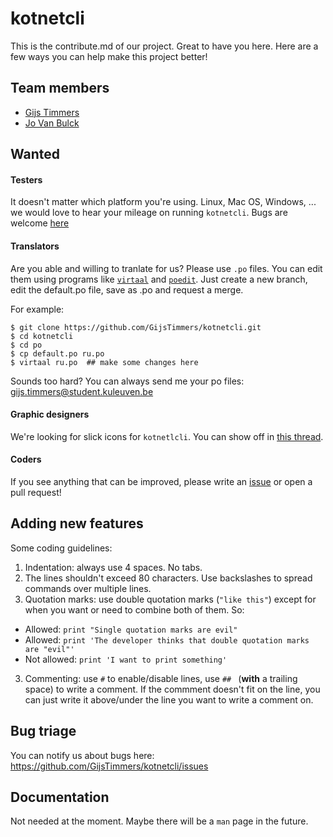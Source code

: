 # kotnetcli

This is the contribute.md of our project. Great to have you here. Here are a
few ways you can help make this project better!

## Team members
- [Gijs Timmers](https://github.com/GijsTimmers)
- [Jo Van Bulck](https://github.com/jovanbulck)

## Wanted
#### Testers
It doesn't matter which platform you're using. Linux, Mac OS, Windows, ...
we would love to hear your mileage on running `kotnetcli`. Bugs are welcome
[here](https://github.com/GijsTimmers/kotnetcli/issues)

#### Translators
Are you able and willing to tranlate for us? Please use `.po` files. You can
edit them using programs like [`virtaal`](http://virtaal.translatehouse.org/)
and [`poedit`](https://poedit.net/). Just create a new branch, edit the
default.po file, save as <yourlanguageabbreviation>.po and request a merge.

For example:

```
$ git clone https://github.com/GijsTimmers/kotnetcli.git
$ cd kotnetcli
$ cd po
$ cp default.po ru.po
$ virtaal ru.po  ## make some changes here
```
Sounds too hard? You can always send me your po files:
gijs.timmers@student.kuleuven.be

#### Graphic designers
We're looking for slick icons for `kotnetlcli`. You can show off in
[this thread](https://github.com/GijsTimmers/kotnetcli/issues/74).

#### Coders
If you see anything that can be improved, please write an
[issue](https://github.com/GijsTimmers/kotnetcli/issues) or open a pull 
request!

## Adding new features
Some coding guidelines:

1. Indentation: always use 4 spaces. No tabs.
2. The lines shouldn't exceed 80 characters. Use backslashes to spread commands
over multiple lines.
2. Quotation marks: use double quotation marks (`"like this"`) except for
 when you want or need to combine both of them. So:
  - Allowed: `print "Single quotation marks are evil"`
  - Allowed: `print 'The developer thinks that double
   quotation marks are "evil"'`
  - Not allowed: `print 'I want to print something'`
3. Commenting: use `#` to enable/disable lines, use `## `
(__with__ a trailing space) to write a comment. If the commment doesn't fit on
the line, you can just write it above/under the line you want to write a comment
on.

## Bug triage
You can notify us about bugs here:
https://github.com/GijsTimmers/kotnetcli/issues


## Documentation
Not needed at the moment. Maybe there will be a `man` page in the future.
